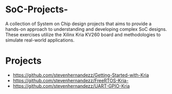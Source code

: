 # SoC-Projects-
A collection of System on Chip design projects that aims to provide a hands-on approach to understanding and developing complex SoC designs. These exercises utilize the Xilinx Kria KV260 board and methodologies to simulate real-world applications.

# Projects
* https://github.com/stevenhernandezz/Getting-Started-with-Kria
* https://github.com/stevenhernandezz/FreeRTOS-Kria-
* https://github.com/stevenhernandezz/UART-GPIO-Kria
